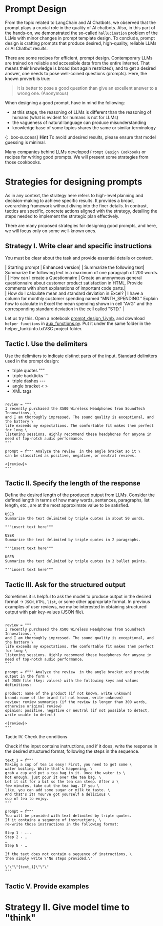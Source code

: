 # Prompt Design

From the topic related to LangChain and AI Chatbots, we observed that the prompt plays a crucial role in the quality of AI chatbots. Also, in this part of the hands-on, we demonstrated the so-called `hallucination` problem of the LLMs with minor changes in prompt template design. To conclude, prompt design is crafting prompts that produce desired, high-quality, reliable LLMs or AI Chatbot results.  

There are some recipes for efficient, prompt design. Contemporary LLMs are trained on reliable and accessible data from the entire Internet. That means their knowledge is broad (but again restricted), and to get a desired answer, one needs to pose well-coined questions (prompts). Here, the known proverb is true:

> It is better to pose a good question than give an excellent answer to a wrong one.
(Anonymous)

When designing a good prompt, have in mind the following:

 - at this stage, the reasoning of LLMs is different than the reasoning of humans (what is evident for humans is not for LLMs)
 - the vagueness of natural language can produce misunderstanding
 - knowledge base of some topics shares the same or similar terminology


{: .box-success}
**Hint** To avoid undesired results, please ensure that model guessing is minimal.

Many companies behind LLMs developed `Prompt Design Cookbooks` or recipes for writing good prompts. We will present some strategies from those cookbooks.

# Strategies for designing prompts

As in any context, the strategy here refers to high-level planning and decision-making to achieve specific results. It provides a broad, overarching framework without diving into the finer details. In contrast, tactics are specific, concrete actions aligned with the strategy, detailing the steps needed to implement the strategic plan effectively.

There are many proposed strategies for designing good prompts, and here, we will focus only on some well-known ones.

## Strategy I. Write clear and specific instructions 

You must be clear about the task and provide essential details or context.

| Starting prompt | Enhanced version|
| Summarize the following text| Summarize the following text in a maximum of one paragraph of 200 words. |
| How can I create a Questionnaire | Create an anonymous general questionnaire about customer product satisfaction in HTML. Provide comments with short explanations of important code parts.|   
| How do I calculate mean and standard deviation in Excel? | I have a column for monthly customer spending named "MNTH_SPENDING." Explain how to calculate in Excel the mean spending shown in cell "AVG" and the corresponding standard deviation in the cell called "STD." |

Let us try this. Open a notebook [prompt_design_1.iynb](../notebooks/propt_design_1.ipynb), and download `helper functions` in [aux_functions.py](../notebooks/helper_funk/aux_functions.py). Put it under the same folder in the helper_funk/info.txtVSC project folder. 


## Tactic I. Use the delimiters 

Use the delimiters to indicate distinct parts of the input. Standard delimiters used in the prompt design:

 - triple quotes """
 - triple backticks ```
 - triple dashes ---
 - angle bracket < >
 - XML tags

```

review = """
I recently purchased the X500 Wireless Headphones from SoundTech Innovations, \
and I am thoroughly impressed. The sound quality is exceptional, and the battery \
life exceeds my expectations. The comfortable fit makes them perfect for long \
listening sessions. Highly recommend these headphones for anyone in need of top-notch audio performance.
"""
```

```
prompt = f""" Analyze the review  in the angle bracket so it \
can be classified as positive, negative, or neutral reviews.

<{review}>
"""
```

## Tactic II. Specify the length of the response

Define the desired length of the produced output from LLMs. Consider the defined length in terms of how many words, sentences, paragraphs, list length, etc., are at the most approximate value to be satisfied. 

```
USER
Summarize the text delimited by triple quotes in about 50 words.

"""insert text here"""
```
```
USER
Summarize the text delimited by triple quotes in 2 paragraphs.

"""insert text here"""
```
```
USER
Summarize the text delimited by triple quotes in 3 bullet points.

"""insert text here"""

```

## Tactic III. Ask for the structured output

Sometimes it is helpful to ask the model to produce output in the desired format &rarr; `JSON`, `HTML`, `list`, or some other appropriate format. In previous examples of user reviews, we my be interested in obtaining structured output with pair key-values (JSON file).

```

review = """
I recently purchased the X500 Wireless Headphones from SoundTech Innovations, \
and I am thoroughly impressed. The sound quality is exceptional, and the battery \
life exceeds my expectations. The comfortable fit makes them perfect for long \
listening sessions. Highly recommend these headphones for anyone in need of top-notch audio performance.
"""
```

```
prompt = f""" Analyze the review  in the angle bracket and provide output in the form \
of JSON file (key: values) with the following keys and values definitions:

product: name of the product (if not known, write unknown)
brand: name of the brand (if not known, write unknown)
review: review summaries (if the review is longer than 300 words, otherwise original review)
opinion: positive, negative or neutral (if not possible to detect, write unable to detect)

<{review}>
"""
```

Tactic IV. Check the conditions

Check if the input contains instructions, and if it does, write the response in the desired structured format, following the steps in the sequence.


```
text_1 = f"""
Making a cup of tea is easy! First, you need to get some \ 
water boiling. While that's happening, \ 
grab a cup and put a tea bag in it. Once the water is \ 
hot enough, just pour it over the tea bag. \ 
Let it sit for a bit so the tea can steep. After a \ 
few minutes, take out the tea bag. If you \ 
like, you can add some sugar or milk to taste. \ 
And that's it! You've got yourself a delicious \ 
cup of tea to enjoy.
"""
```

```
prompt = f"""
You will be provided with text delimited by triple quotes. 
If it contains a sequence of instructions, \ 
re-write those instructions in the following format:

Step 1 - ...
Step 2 - …
…
Step N - …

If the text does not contain a sequence of instructions, \ 
then simply write \"No steps provided.\"

\"\"\"{text_1}\"\"\"
"""
```

## Tactic V. Provide examples




# Strategy II. Give model time to "think"


